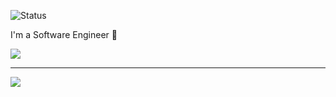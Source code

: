 ![Status](https://img.shields.io/badge/status-available-green)

I'm a Software Engineer 👋 

  <img src="https://github-profile-trophy.vercel.app/?username=ysaito06&theme=gruvbox&no-frame=true"/>


---

<div>
  <img src="https://github-readme-stats.vercel.app/api/top-langs/?username=ysaito06&layout=compact" />
</div>
